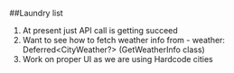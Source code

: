 ##Laundry list

1. At present just API call is getting succeed
2. Want to see how to fetch weather info from - weather: Deferred<CityWeather?> (GetWeatherInfo class)
3. Work on proper UI as we are using Hardcode cities